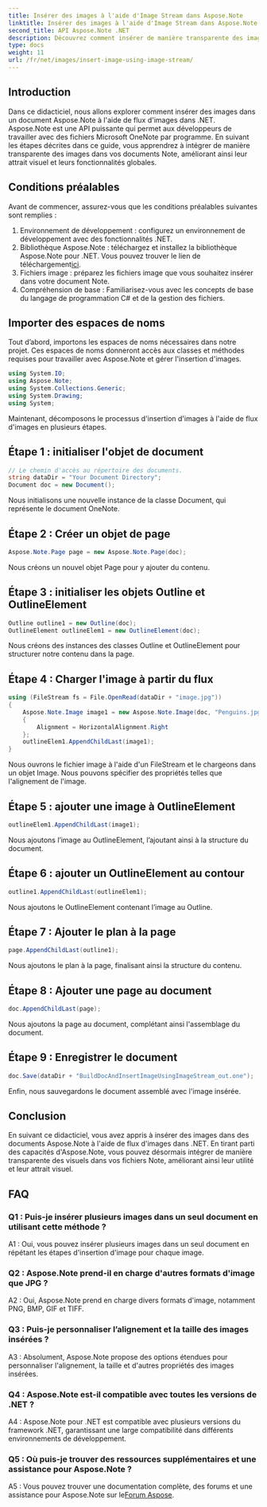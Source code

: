 ```yaml
---
title: Insérer des images à l'aide d'Image Stream dans Aspose.Note
linktitle: Insérer des images à l'aide d'Image Stream dans Aspose.Note
second_title: API Aspose.Note .NET
description: Découvrez comment insérer de manière transparente des images dans des documents Aspose.Note à l'aide de flux d'images dans .NET. Améliorez vos fichiers Note avec des visuels sans effort.
type: docs
weight: 11
url: /fr/net/images/insert-image-using-image-stream/
---
```

## Introduction

Dans ce didacticiel, nous allons explorer comment insérer des images dans un document Aspose.Note à l'aide de flux d'images dans .NET. Aspose.Note est une API puissante qui permet aux développeurs de travailler avec des fichiers Microsoft OneNote par programme. En suivant les étapes décrites dans ce guide, vous apprendrez à intégrer de manière transparente des images dans vos documents Note, améliorant ainsi leur attrait visuel et leurs fonctionnalités globales.

## Conditions préalables

Avant de commencer, assurez-vous que les conditions préalables suivantes sont remplies :
1. Environnement de développement : configurez un environnement de développement avec des fonctionnalités .NET.
2.  Bibliothèque Aspose.Note : téléchargez et installez la bibliothèque Aspose.Note pour .NET. Vous pouvez trouver le lien de téléchargement[ici](https://releases.aspose.com/note/net/).
3. Fichiers image : préparez les fichiers image que vous souhaitez insérer dans votre document Note.
4. Compréhension de base : Familiarisez-vous avec les concepts de base du langage de programmation C# et de la gestion des fichiers.

## Importer des espaces de noms
Tout d’abord, importons les espaces de noms nécessaires dans notre projet. Ces espaces de noms donneront accès aux classes et méthodes requises pour travailler avec Aspose.Note et gérer l'insertion d'images.

```csharp
using System.IO;
using Aspose.Note;
using System.Collections.Generic;
using System.Drawing;
using System;
```

Maintenant, décomposons le processus d'insertion d'images à l'aide de flux d'images en plusieurs étapes.

## Étape 1 : initialiser l'objet de document
```csharp
// Le chemin d'accès au répertoire des documents.
string dataDir = "Your Document Directory";
Document doc = new Document();
```
Nous initialisons une nouvelle instance de la classe Document, qui représente le document OneNote.

## Étape 2 : Créer un objet de page
```csharp
Aspose.Note.Page page = new Aspose.Note.Page(doc);
```
Nous créons un nouvel objet Page pour y ajouter du contenu.

## Étape 3 : initialiser les objets Outline et OutlineElement
```csharp
Outline outline1 = new Outline(doc);
OutlineElement outlineElem1 = new OutlineElement(doc);
```
Nous créons des instances des classes Outline et OutlineElement pour structurer notre contenu dans la page.

## Étape 4 : Charger l'image à partir du flux
```csharp
using (FileStream fs = File.OpenRead(dataDir + "image.jpg"))
{
    Aspose.Note.Image image1 = new Aspose.Note.Image(doc, "Penguins.jpg", fs)
    {
        Alignment = HorizontalAlignment.Right
    };
    outlineElem1.AppendChildLast(image1);
}
```
Nous ouvrons le fichier image à l'aide d'un FileStream et le chargeons dans un objet Image. Nous pouvons spécifier des propriétés telles que l'alignement de l'image.

## Étape 5 : ajouter une image à OutlineElement
```csharp
outlineElem1.AppendChildLast(image1);
```
Nous ajoutons l’image au OutlineElement, l’ajoutant ainsi à la structure du document.

## Étape 6 : ajouter un OutlineElement au contour
```csharp
outline1.AppendChildLast(outlineElem1);
```
Nous ajoutons le OutlineElement contenant l’image au Outline.

## Étape 7 : Ajouter le plan à la page
```csharp
page.AppendChildLast(outline1);
```
Nous ajoutons le plan à la page, finalisant ainsi la structure du contenu.

## Étape 8 : Ajouter une page au document
```csharp
doc.AppendChildLast(page);
```
Nous ajoutons la page au document, complétant ainsi l'assemblage du document.

## Étape 9 : Enregistrer le document
```csharp
doc.Save(dataDir + "BuildDocAndInsertImageUsingImageStream_out.one");
```
Enfin, nous sauvegardons le document assemblé avec l'image insérée.

## Conclusion
En suivant ce didacticiel, vous avez appris à insérer des images dans des documents Aspose.Note à l'aide de flux d'images dans .NET. En tirant parti des capacités d'Aspose.Note, vous pouvez désormais intégrer de manière transparente des visuels dans vos fichiers Note, améliorant ainsi leur utilité et leur attrait visuel.

## FAQ

### Q1 : Puis-je insérer plusieurs images dans un seul document en utilisant cette méthode ?

A1 : Oui, vous pouvez insérer plusieurs images dans un seul document en répétant les étapes d'insertion d'image pour chaque image.

### Q2 : Aspose.Note prend-il en charge d'autres formats d'image que JPG ?

A2 : Oui, Aspose.Note prend en charge divers formats d'image, notamment PNG, BMP, GIF et TIFF.

### Q3 : Puis-je personnaliser l’alignement et la taille des images insérées ?

A3 : Absolument, Aspose.Note propose des options étendues pour personnaliser l'alignement, la taille et d'autres propriétés des images insérées.

### Q4 : Aspose.Note est-il compatible avec toutes les versions de .NET ?

A4 : Aspose.Note pour .NET est compatible avec plusieurs versions du framework .NET, garantissant une large compatibilité dans différents environnements de développement.

### Q5 : Où puis-je trouver des ressources supplémentaires et une assistance pour Aspose.Note ?

 A5 : Vous pouvez trouver une documentation complète, des forums et une assistance pour Aspose.Note sur le[Forum Aspose](https://forum.aspose.com/c/note/28).